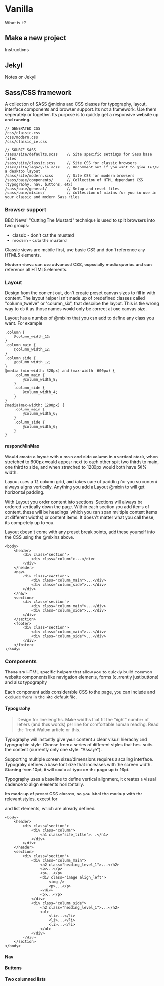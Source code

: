 # Vanilla

What is it?

## Make a new project

Instructions

## Jekyll

Notes on Jekyll

## Sass/CSS framework

A collection of SASS @mixins and CSS classes for typography, layout, interface components and browser support.  Its not a framework.  Use them seperately or together.  Its purpose is to quickly get a responsive website up and running.

```
// GENERATED CSS
/css/classic.css
/css/modern.css
/css/classic_ie.css

// SOURCE SASS
/sass/site/defaults.scss    // Site specific settings for Sass base files
/sass/site/classic.scss     // Site CSS for classic browsers
/sass/site/legacy-ie.scss   // Uncomment out if you want to give IE7/8 a desktop layout
/sass/site/modern.scss      // Site CSS for modern browsers
/sass/base/components/      // Collection of HTML dependant CSS (typography, nav, buttons, etc)
/sass/base/general/         // Setup and reset files
/sass/base/mixins/          // Collection of mixins for you to use in your classic and modern Sass files
```


### Browser support

BBC News' "Cutting The Mustard" technique is used to split browsers into two groups:

* classic - don't cut the mustard
* modern - cuts the mustard

Classic views are mobile first, use basic CSS and don't reference any HTML5 elements.

Modern views can use advanced CSS, especially media queries and can reference all HTML5 elements.

### Layout

Design from the content out, don't create preset canvas sizes to fill in with content.  The layout helper isn't made up of predefined classes called "column_twelve" or "column_six", that describe the layout.  This is the wrong way to do it as those names would only be correct at one canvas size.

Layout has a number of @mixins that you can add to define any class you want.  For example

```
.column {
    @column_width_12;
}
.column_main {
    @column_width_12;
}
.column_side {
    @column_width_12;
}
@media (min-width: 320px) and (max-width: 600px) {
    .column_main {
        @column_width_8;
    }
    .column_side {
        @column_width_4;
    }
}
@media(max-width: 1200px) {
    .column_main {
        @column_width_6;
    }
    .column_side {
        @column_width_6;
    }
}
```

#### respondMinMax

Would create a layout with a main and side column in a vertical stack, when stretched to 600px would appear next to each other split two thirds to main, one third to side, and when stretched to 1200px would both have 50% width.

Layout uses a 12 column grid, and takes care of padding for you so content always aligns vertically.  Anything you add a Layout @mixin to will get horizontal padding.

With Layout you order content into sections.  Sections will always be ordered vertically down the page.  Within each section you add items of content, these will be headings (which you can span multiple content items at different widths) or content items.  It doesn't matter what you call these, its completely up to you.

Layout doesn't come with any preset break points, add these yourself into the CSS using the @mixins above.

```
<body>
    <header>
        <div class="section">
            <div class="column">...</div>
        </div>
    </header>
    <nav>
        <div class="section">
            <div class="column_main">...</div>
            <div class="column_side">...</div>
        </div>
    </nav>
    <section>
        <div class="section">
            <div class="column_main">...</div>
            <div class="column_side">...</div>
        </div>
    </section>
    <footer>
        <div class="section">
            <div class="column_main">...</div>
            <div class="column_side">...</div>
        </div>
    </footer>
</body>
```

### Components

These are HTML specific helpers that allow you to quickly build common website components like navigation elements, forms (currently just buttons) and also typography.

Each component adds considerable CSS to the page, you can include and exclude them in the site default file.

#### Typography

> Design for line lengths.  Make widths that fit the “right” number of letters (and thus words) per line for comfortable human reading.  Read the Trent Walton article on this.

Typography will instantly give your content a clear visual hierachy and typographic style.  Choose from a series of different styles that best suits the content (currently only one style: "Assaye").

Supporting multiple screen sizes/dimensions requires a scaling interface.  Typograhy defines a base font size that increases with the screen width.  Starting from 10pt, it will scale all type on the page up to 16pt.

Typography uses a baseline to define vertical alignment, it creates a visual cadence to align elements horizontally.

Its made up of preset CSS classes, so you label the markup with the relevant styles, except for <p> and list elements, which are already defined.

```
<body>
    <header>
        <div class="section">
            <div class="column">
                <h1 class="site_title">...</h1>
            </div>
        </div>
    </header>
    <section>
        <div class="section">
            <div class="column_main">
                <h2 class="heading_level_1">...</h2>
                <p>...</p>
                <p>...</p>
                <div class="image align_left">
                    <img />
                    <p>...</p>
                </div>
                <p>...</p>
            </div>
            <div class="column_side">
                <h2 class="heading_level_1">...</h2>
                <ul>
                    <li>...</li>
                    <li>...</li>
                    <li>...</li>
                </ul>
            </div>
        </div>
    </section>
</body>
```

#### Nav

#### Buttons

#### Two columned lists











